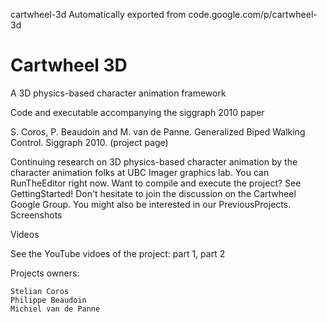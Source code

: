 cartwheel-3d
Automatically exported from code.google.com/p/cartwheel-3d

# Cartwheel 3D

A 3D physics-based character animation framework

Code and executable accompanying the siggraph 2010 paper

S. Coros, P. Beaudoin and M. van de Panne. Generalized Biped Walking Control. Siggraph 2010. (project page)

Continuing research on 3D physics-based character animation by the character animation folks at UBC Imager graphics lab. You can RunTheEditor right now. Want to compile and execute the project? See GettingStarted! Don't hesitate to join the discussion on the Cartwheel Google Group. You might also be interested in our PreviousProjects.
Screenshots

Videos

See the YouTube vidoes of the project: part 1, part 2

Projects owners:

    Stelian Coros
    Philippe Beaudoin
    Michiel van de Panne 
